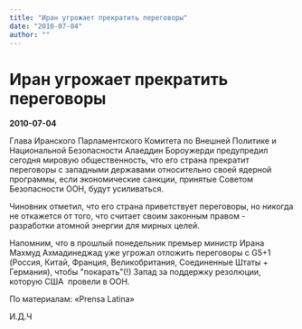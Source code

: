 ```yaml
---
title: "Иран угрожает прекратить переговоры"
date: "2010-07-04"
author: ""
---
```


# Иран угрожает прекратить переговоры

**2010-07-04** 

Глава Иранского Парламентского Комитета по Внешней Политике и Национальной Безопасности Алаеддин Бороужерди предупредил сегодня мировую общественность, что его страна прекратит переговоры с западными державами  относительно своей ядерной программы, если экономические санкции, принятые Советом Безопасности ООН, будут усиливаться.

Чиновник отметил, что его страна приветствует переговоры, но никогда не откажется от того, что считает своим законным правом -  разработки атомной энергии для мирных целей.

Напомним, что в прошлый понедельник премьер министр Ирана Махмуд Ахмадинеджад уже угрожал отложить переговоры с G5+1 (Россия, Китай, Франция, Великобритания, Соединенные Штаты + Германия), чтобы "покарать"(!) Запад за поддержку резолюции, которую США  провели в ООН.

По материалам: «Prensa Latina»

И.Д.Ч